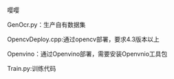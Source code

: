嘤嘤

GenOcr.py：生产自有数据集

OpencvDeploy.cpp:通过opencv部署，要求4.3版本以上

Openvino：通过Openvino部署，需要安装Openvnio工具包

Train.py:训练代码
